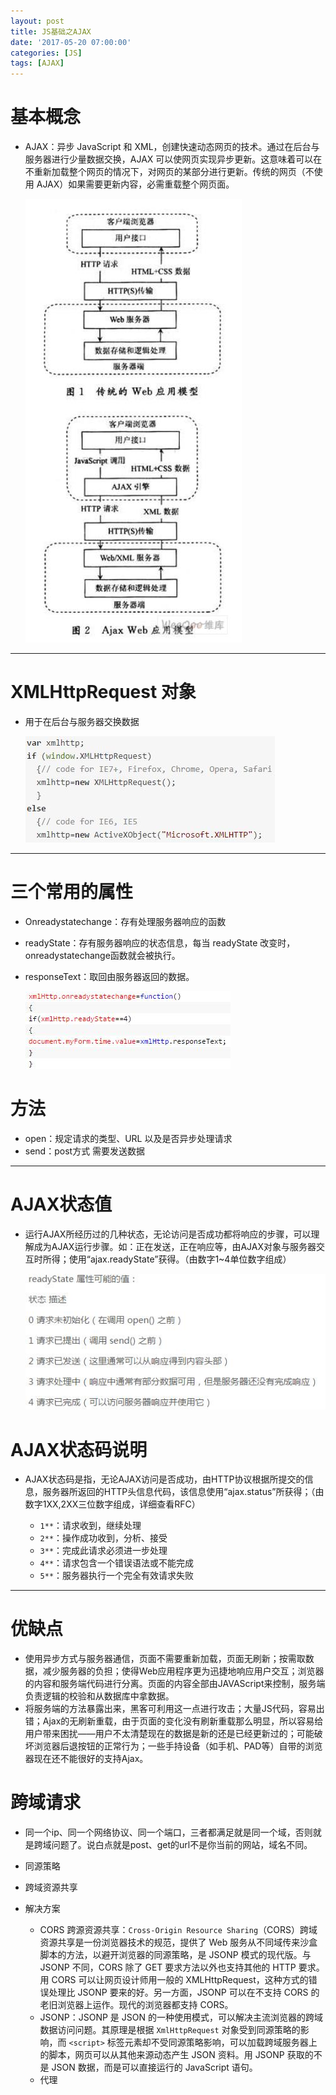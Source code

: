```yaml
---
layout: post
title: JS基础之AJAX
date: '2017-05-20 07:00:00'
categories: [JS]
tags: [AJAX]
---
```


# 基本概念
  * AJAX：异步 JavaScript 和 XML，创建快速动态网页的技术。通过在后台与服务器进行少量数据交换，AJAX 可以使网页实现异步更新。这意味着可以在不重新加载整个网页的情况下，对网页的某部分进行更新。传统的网页（不使用 AJAX）如果需要更新内容，必需重载整个网页面。
  
    ![The IE Box](/assets/images/2017/ja1.jpg)

---
# XMLHttpRequest 对象
 * 用于在后台与服务器交换数据

    ![The IE Box](/assets/images/2017/ja3.jpg)

---
# 三个常用的属性
  * Onreadystatechange：存有处理服务器响应的函数
  * readyState：存有服务器响应的状态信息，每当 readyState 改变时，onreadystatechange函数就会被执行。
  * responseText：取回由服务器返回的数据。
    
    ![The IE Box](/assets/images/2017/ja4.jpg)

# 方法
  * open：规定请求的类型、URL 以及是否异步处理请求
  * send：post方式 需要发送数据

---
# AJAX状态值
  * 运行AJAX所经历过的几种状态，无论访问是否成功都将响应的步骤，可以理解成为AJAX运行步骤。如：正在发送，正在响应等，由AJAX对象与服务器交互时所得；使用“ajax.readyState”获得。（由数字1~4单位数字组成）
    
    ![The IE Box](/assets/images/2017/ja5.jpg)

# AJAX状态码说明
  * AJAX状态码是指，无论AJAX访问是否成功，由HTTP协议根据所提交的信息，服务器所返回的HTTP头信息代码，该信息使用“ajax.status”所获得；（由数字1XX,2XX三位数字组成，详细查看RFC）

    * `1**`：请求收到，继续处理
    * `2**`：操作成功收到，分析、接受
    * `3**`：完成此请求必须进一步处理
    * `4**`：请求包含一个错误语法或不能完成
    * `5**`：服务器执行一个完全有效请求失败

---
# 优缺点
  * 使用异步方式与服务器通信，页面不需要重新加载，页面无刷新；按需取数据，减少服务器的负担；使得Web应用程序更为迅捷地响应用户交互；浏览器的内容和服务端代码进行分离。页面的内容全部由JAVAScript来控制，服务端负责逻辑的校验和从数据库中拿数据。
  * 将服务端的方法暴露出来，黑客可利用这一点进行攻击；大量JS代码，容易出错；Ajax的无刷新重载，由于页面的变化没有刷新重载那么明显，所以容易给用户带来困扰——用户不太清楚现在的数据是新的还是已经更新过的；可能破坏浏览器后退按钮的正常行为；一些手持设备（如手机、PAD等）自带的浏览器现在还不能很好的支持Ajax。

# 跨域请求
  * 同一个ip、同一个网络协议、同一个端口，三者都满足就是同一个域，否则就是跨域问题了。说白点就是post、get的url不是你当前的网站，域名不同。

  * 同源策略
  * 跨域资源共享
  * 解决方案
    * CORS 跨源资源共享：`Cross-Origin Resource Sharing`（CORS）跨域资源共享是一份浏览器技术的规范，提供了 Web 服务从不同域传来沙盒脚本的方法，以避开浏览器的同源策略，是 JSONP 模式的现代版。与 JSONP 不同，CORS 除了 GET 要求方法以外也支持其他的 HTTP 要求。用 CORS 可以让网页设计师用一般的 XMLHttpRequest，这种方式的错误处理比 JSONP 要来的好。另一方面，JSONP 可以在不支持 CORS 的老旧浏览器上运作。现代的浏览器都支持 CORS。
    * JSONP：JSONP 是 JSON 的一种使用模式，可以解决主流浏览器的跨域数据访问问题。其原理是根据 `XmlHttpRequest` 对象受到同源策略的影响，而 `<script>` 标签元素却不受同源策略影响，可以加载跨域服务器上的脚本，网页可以从其他来源动态产生 JSON 资料。用 JSONP 获取的不是 JSON 数据，而是可以直接运行的 JavaScript 语句。
    * 代理


